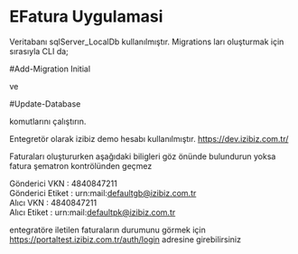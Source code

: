 # EFatura Uygulamasi
 Veritabanı sqlServer_LocalDb kullanılmıştır. Migrations ları oluşturmak için sırasıyla CLI da;
 
 #Add-Migration Initial

ve

#Update-Database

komutlarını çalıştırın.

Entegretör olarak izibiz demo hesabı kullanılmıştır. https://dev.izibiz.com.tr/


Faturaları oluştururken aşağıdaki biligleri göz önünde bulundurun yoksa fatura şematron kontrölünden geçmez

 Gönderici VKN : 4840847211		     
 Gönderici Etiket	: urn:mail:defaultgb@izibiz.com.tr                
 Alıcı VKN	: 4840847211      
 Alıcı Etiket : urn:mail:defaultpk@izibiz.com.tr
      	      	
entegratöre iletilen faturaların durumunu görmek için
https://portaltest.izibiz.com.tr/auth/login adresine girebilirsiniz 

